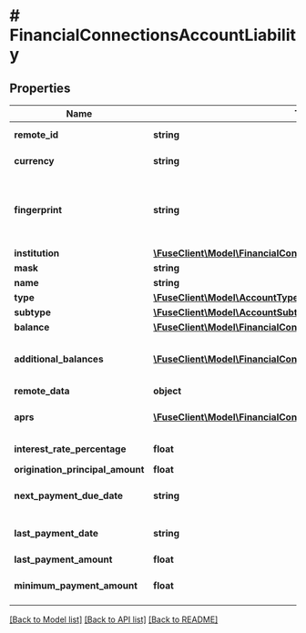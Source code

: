 # # FinancialConnectionsAccountLiability

## Properties

Name | Type | Description | Notes
------------ | ------------- | ------------- | -------------
**remote_id** | **string** | Remote Id of the account, ie Plaid or Teller account id |
**currency** | **string** | The ISO-4217 currency code of the account. |
**fingerprint** | **string** | Uniquely identifies this account across all accounts for a single financial connection. Used for reconnection deduplication. See more information here: https://letsfuse.readme.io/docs/duplicate-accounts |
**institution** | [**\FuseClient\Model\FinancialConnectionsAccountInstitution**](FinancialConnectionsAccountInstitution.md) |  | [optional]
**mask** | **string** | The partial account number. | [optional]
**name** | **string** | The account&#39;s name, ie &#39;My Checking&#39; |
**type** | [**\FuseClient\Model\AccountType**](AccountType.md) |  |
**subtype** | [**\FuseClient\Model\AccountSubtype**](AccountSubtype.md) |  | [optional]
**balance** | [**\FuseClient\Model\FinancialConnectionsAccountCachedBalance**](FinancialConnectionsAccountCachedBalance.md) |  |
**additional_balances** | [**\FuseClient\Model\FinancialConnectionsAccountCachedBalance[]**](FinancialConnectionsAccountCachedBalance.md) | An array of additional balances. This may be used for investment type accounts where the user can have multiple balances across different currencies. | [optional]
**remote_data** | **object** |  |
**aprs** | [**\FuseClient\Model\FinancialConnectionsAccountLiabilityAllOfAprs[]**](FinancialConnectionsAccountLiabilityAllOfAprs.md) | The various interest rates that apply to the account. If APR data is not available, this array will be empty. | [optional]
**interest_rate_percentage** | **float** | The interest rate on the loan as a percentage. | [optional]
**origination_principal_amount** | **float** | The original principal balance of the loan. | [optional]
**next_payment_due_date** | **string** | The due date for the next payment. The due date is null if a payment is not expected. | [optional]
**last_payment_date** | **string** | The date of the last payment. Dates are returned in an ISO 8601 format (YYYY-MM-DD). | [optional]
**last_payment_amount** | **float** | The amount of the last payment. | [optional]
**minimum_payment_amount** | **float** | The minimum payment required for an account. This can apply to any debt account. | [optional]

[[Back to Model list]](../../README.md#models) [[Back to API list]](../../README.md#endpoints) [[Back to README]](../../README.md)

